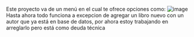 Este proyecto va de un menú en el cual te ofrece opciones como: 
![image](https://github.com/user-attachments/assets/0e2478cc-7cb6-4a24-b182-9ccedc70dac4)
Hasta ahora todo funciona a excepcion de agregar un libro nuevo con un autor que ya está en base de datos, por ahora estoy trabajando en arreglarlo pero está como deuda técnica
